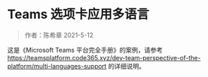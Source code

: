 # Teams 选项卡应用多语言
> 作者：陈希章 2021-5-12

这是《Microsoft Teams 平台完全手册》的案例，请参考 <https://teamsplatform.code365.xyz/dev-team-perspective-of-the-platform/multi-languages-support> 的详细说明。
